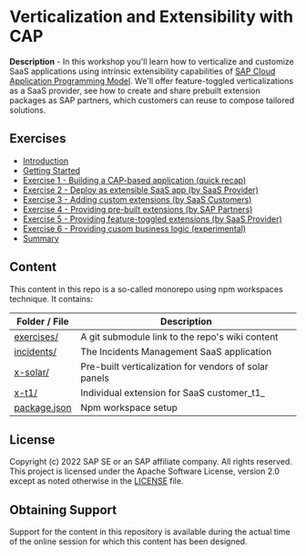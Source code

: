 # Verticalization and Extensibility with CAP

**Description** - In this workshop you'll learn how to verticalize and customize SaaS applications using intrinsic extensibility capabilities of [SAP Cloud Application Programming Model](https://cap.cloud.sap).
We'll offer feature-toggled verticalizations as a SaaS provider, see how to create and share prebuilt extension packages as SAP partners, which customers can reuse to compose tailored solutions.

## Exercises

- [Introduction](wiki/Home)
- [Getting Started](wiki/0.-Getting-Started)
- [Exercise 1 - Building a CAP-based application (quick recap)](wiki/1.-Build-a-CAP-Application.md1.-Build-a-CAP-Application)
- [Exercise 2 - Deploy as extensible SaaS app (by SaaS Provider)](wiki/2.-Deploy-as-SaaS.md2.-Deploy-as-SaaS)
- [Exercise 3 - Adding custom extensions (by SaaS Customers)](wiki/3.-Custom-Extensions)
- [Exercise 4 - Providing pre-built extensions  (by SAP Partners)](wiki/4.-Pre-built-Extensions)
- [Exercise 5 - Providing feature-toggled extensions (by SaaS Provider)](wiki/5.-Feature-Toggled-Extensions)
- [Exercise 6 - Providing cusom business logic (experimental)](wiki/6.-Sandboxed-Logic)
- [Summary](wiki/7.-Summary)

## Content

This content in this repo is a so-called monorepo using npm workspaces technique.
It contains:

| Folder / File             | Description                                           |
| ------------------------- | ----------------------------------------------------- |
| [exercises/](wiki/)          | A git submodule link to the repo's wiki content       |
| [incidents/](incidents/)     | The Incidents Management SaaS application             |
| [x-solar/](x-solar/)         | Pre-built verticalization for vendors of solar panels |
| [x-t1/](t1x/)                | Individual extension for SaaS customer_t1_            |
| [package.json](package.json) | Npm workspace setup                                   |

## License

Copyright (c) 2022 SAP SE or an SAP affiliate company. All rights reserved.
This project is licensed under the Apache Software License, version 2.0 except as
noted otherwise in the [LICENSE](LICENSE) file.

## Obtaining Support

Support for the content in this repository is available during the actual time of
the online session for which this content has been designed.
